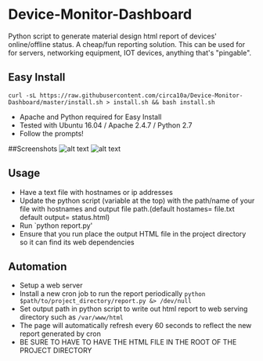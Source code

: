 # Device-Monitor-Dashboard
Python script to generate material design html report of devices' online/offline status. A cheap/fun reporting solution.
This can be used for for servers, networking equipment, IOT devices, anything that's "pingable".  

## Easy Install
`curl -sL https://raw.githubusercontent.com/circa10a/Device-Monitor-Dashboard/master/install.sh > install.sh && bash install.sh`
- Apache and Python required for Easy Install
- Tested with Ubuntu 16.04 / Apache 2.4.7 / Python 2.7
- Follow the prompts!

##Screenshots
![alt text](http://i.imgur.com/GWjdckj.png)
![alt text](http://i.imgur.com/GQPRwjn.png)

## Usage
- Have a text file with hostnames or ip addresses
- Update the python script (variable at the top) with the path/name of your file with hostnames and output file path.(default hostames= file.txt   default output= status.html)
- Run `python report.py'
- Ensure that you run place the output HTML file in the project directory so it can find its web dependencies

## Automation
- Setup a web server
- Install a new cron job to run the report periodically `python $path/to/project_directory/report.py &> /dev/null`
- Set output path in python script to write out html report to web serving directory such as `/var/www/html`
- The page will automatically refresh every 60 seconds to reflect the new report generated by cron
- BE SURE TO HAVE TO HAVE THE HTML FILE IN THE ROOT OF THE PROJECT DIRECTORY
